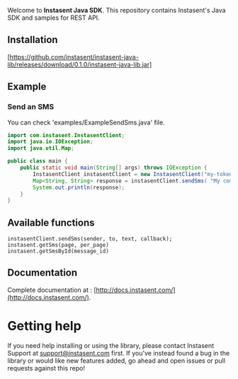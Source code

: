 Welcome to __Instasent Java SDK__. This repository contains Instasent's Java SDK and samples for REST API.

## Installation
[https://github.com/instasent/instasent-java-lib/releases/download/0.1.0/instasent-java-lib.jar]
## Example
### Send an SMS
You can check 'examples/ExampleSendSms.java' file.
```java
import com.instasent.InstasentClient;
import java.io.IOException;
import java.util.Map;

public class main {
    public static void main(String[] args) throws IOException {
        InstasentClient instasentClient = new InstasentClient("my-token", true);
        Map<String, String> response = instasentClient.sendSms( "My company", "+34666666666", "test message");
        System.out.println(response);
    }
}
```
## Available functions
```
instasentClient.sendSms(sender, to, text, callback);
instasent.getSms(page, per_page)
instasent.getSmsById(message_id)
```
## Documentation
Complete documentation at :
[http://docs.instasent.com/](http://docs.instasent.com/).
# Getting help

If you need help installing or using the library, please contact Instasent Support at support@instasent.com first.
If you've instead found a bug in the library or would like new features added, go ahead and open issues or pull requests against this repo!
